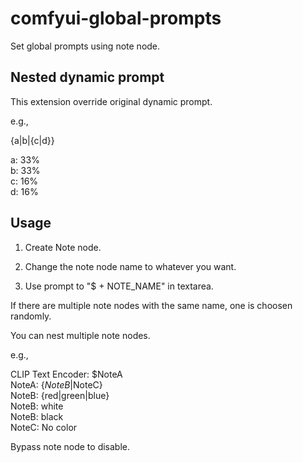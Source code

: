 # comfyui-global-prompts

Set global prompts using note node.

## Nested dynamic prompt

This extension override original dynamic prompt.

e.g., 

{a|b|{c|d}}

a: 33%  
b: 33%  
c: 16%  
d: 16%  

## Usage  

1. Create Note node.

2. Change the note node name to whatever you want.

3. Use prompt to "$ + NOTE_NAME" in textarea.

If there are multiple note nodes with the same name, one is choosen randomly.

You can nest multiple note nodes.

e.g., 

CLIP Text Encoder: $NoteA  
NoteA: {$NoteB|$NoteC}  
NoteB: {red|green|blue}  
NoteB: white  
NoteB: black  
NoteC: No color  

Bypass note node to disable.  